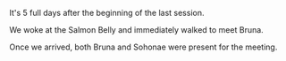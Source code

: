 <!-- TITLE: 2018-10-29 -->
<!-- SUBTITLE: The session of 2018-10-29 Earth, 3789-08-19 Ulpha -->

It's 5 full days after the beginning of the last session.

We woke at the Salmon Belly and immediately walked to meet Bruna.

Once we arrived, both Bruna and Sohonae were present for the meeting.